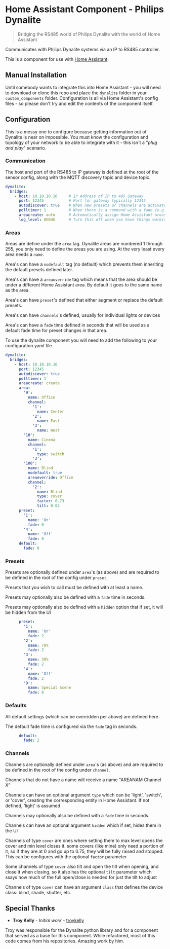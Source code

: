 

# Home Assistant Component - Philips Dynalite

> Bridging the RS485 world of Philips Dynalite with the world of Home Assistant

Communicates with Philips Dynalite systems via an IP to RS485 controller.

This is a component for use with [Home Assistant](https://home-assistant.io/components/).

## Manual Installation
Until somebody wants to integrate this into Home Assistant - you will need to download or clone this repo and place the `dynalite` folder in your `custom_components` folder. Configuration is all via Home Assistant's config files - so please don't try and edit the contents of the component itself.

## Configuration
This is a messy one to configure because getting information out of Dynalite is near on impossible. You must know the configuration and topology of your network to be able to integrate with it - this isn't a "*plug and play*" scenario.

### Communication
The host and port of the RS485 to IP gateway is defined at the root of the sensor config, along with the MQTT discovery topic and device topic.
```yaml
dynalite:
  bridges:
    - host: 10.10.10.10     # IP Address of IP to 485 Gateway
      port: 12345           # Port for gateway typically 12345
      autodiscover: true    # When new presets or channels are activated on the network, add them dynamically
      polltimer: 1          # When there is a command with a fade (e.g. raise blinds), poll interval to find current status until it settles
      areacreate: auto      # Automatically assign Home Assistant areas. Can be either 'auto', which creates the areas on the fly, 'assign', which assigns devices to areas if they already exist, and 'manual' which ignores the areas
      log_level: DEBUG      # Turn this off when you have things working
```

### Areas
Areas are define under the `area` tag. Dynalite areas are numbered 1 through 255, you only need to define the areas you are using. At the very least every area needs a `name`.

Area's can have a `nodefault` tag (no default) which prevents them inheriting the default presets defined later.

Area's can have a `areaoverride` tag which means that the area should be under a different Home Assistant area. By default it goes to the same name as the area.

Area's can have `preset`'s defined that either augment or replace the default presets.

Area's can have `channels`'s defined, usually for individual lights or devices

Area's can have a `fade` time defined in seconds that will be used as a default fade time for preset changes in that area.

To use the dynalite component you will need to add the following to your
configuration.yaml file.
```yaml
dynalite:
  bridges:
    - host: 10.10.10.10
      port: 12345
      autodiscover: true
      polltimer: 1
      areacreate: create
      area:
        '9':
          name: Office
          channel:
            '1': 
              name: Center
            '2': 
              name: East
            '3': 
              name: West
        '10':
          name: Cinema
          channel:
            '1':
              type: switch
            '3':
        '108':
          name: Blind
          nodefault: true
          areaoverride: Office
          channel:
            '2':
              name: Blind
              type: cover
              factor: 0.73
              tilt: 0.02
      preset:
        '1':
          name: 'On'
          fade: 0
        '4':
          name: 'Off'
          fade: 0
      default:
        fade: 0

```

### Presets
Presets are optionally defined under `area`'s (as above) and are required to be defined in the root of the config under `preset`.

Presets that you wish to call must be defined with at least a name.

Presets may optionally also be defined with a `fade` time in seconds.

Presets may optionally also be defined with a `hidden` option that if set, it will be hidden from the UI
```yaml
      preset:
        '1':
          name: 'On'
          fade: 2
        '2':
          name: 70%
          fade: 2
        '3':
          name: 30%
          fade: 2
        '4':
          name: 'Off'
          fade: 2
        '9':
          name: Special Scene
          fade: 8
```

### Defaults
All default settings (which can be overridden per above) are defined here.

The default fade time is configured via the `fade` tag in seconds.
```yaml
      default:
        fade: 2
```

### Channels
Channels are optionally defined under `area`'s (as above) and are required to be defined in the root of the config under `channel`.

Channels that do not have a name will receive a name "AREANAM Channel X"

Channels can have an optional argument `type` which can be 'light', 'switch', or 'cover', creating the corresponding entity in Home Assistant. If not defined, 'light' is assumed

Channels may optionally also be defined with a `fade` time in seconds.

Channels can have an optional argument `hidden` which if set, hides them in the UI

Channels of type `cover` are ones where setting them to max level opens the cover and min level closes it. some covers (like mine) only need a portion of it, so if they are at 0 and go up to 0.75, they will be fully raised and stopped. This can be configures with the optional `factor` parameter

Some channels of type `cover` also tilt and open the tilt when opening, and close it when closing, so it also has the optional `tilt` parameter which ssays how much of the full open/close is needed for just the tilt to adjust

Channels of type `cover` can have an argument `class` that defines the device class: blind, shade, shutter, etc.

## Special Thanks

* **Troy Kelly** - *Initial work* - [troykelly](https://github.com/troykelly)

Troy was responsible for the Dynalite python library and for a component that served as a base for this component. While refactored, most of this code comes from his repositories. Amazing work by him.
